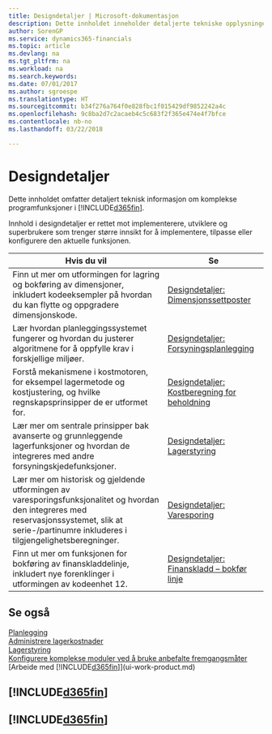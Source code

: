 ```yaml
---
title: Designdetaljer | Microsoft-dokumentasjon
description: Dette innholdet inneholder detaljerte tekniske opplysninger om kompliserte programfunksjoner i Finance and Operations, Business edition.
author: SorenGP
ms.service: dynamics365-financials
ms.topic: article
ms.devlang: na
ms.tgt_pltfrm: na
ms.workload: na
ms.search.keywords: 
ms.date: 07/01/2017
ms.author: sgroespe
ms.translationtype: HT
ms.sourcegitcommit: b34f276a764f0e828fbc1f015429df9852242a4c
ms.openlocfilehash: 9c8ba2d7c2acaeb4c5c683f2f365e474e4f7bfce
ms.contentlocale: nb-no
ms.lasthandoff: 03/22/2018

---
```

# <a name="design-details"></a>Designdetaljer
Dette innholdet omfatter detaljert teknisk informasjon om komplekse programfunksjoner i [!INCLUDE[d365fin](includes/d365fin_md.md)].  

 Innhold i designdetaljer er rettet mot implementerere, utviklere og superbrukere som trenger større innsikt for å implementere, tilpasse eller konfigurere den aktuelle funksjonen.  

|**Hvis du vil**|**Se**|  
|------------|-------------|  
|Finn ut mer om utformingen for lagring og bokføring av dimensjoner, inkludert kodeeksempler på hvordan du kan flytte og oppgradere dimensjonskode.|[Designdetaljer: Dimensjonssettposter](design-details-dimension-set-entries.md)|  
|Lær hvordan planleggingssystemet fungerer og hvordan du justerer algoritmene for å oppfylle krav i forskjellige miljøer.|[Designdetaljer: Forsyningsplanlegging](design-details-supply-planning.md)|  
|Forstå mekanismene i kostmotoren, for eksempel lagermetode og kostjustering, og hvilke regnskapsprinsipper de er utformet for.|[Designdetaljer: Kostberegning for beholdning](design-details-inventory-costing.md)|  
|Lær mer om sentrale prinsipper bak avanserte og grunnleggende lagerfunksjoner og hvordan de integreres med andre forsyningskjedefunksjoner.|[Designdetaljer: Lagerstyring](design-details-warehouse-management.md)|  
|Lær mer om historisk og gjeldende utformingen av varesporingsfunksjonalitet og hvordan den integreres med reservasjonssystemet, slik at serie-/partinumre inkluderes i tilgjengelighetsberegninger.|[Designdetaljer: Varesporing](design-details-item-tracking.md)|  
|Finn ut mer om funksjonen for bokføring av finanskladdelinje, inkludert nye forenklinger i utformingen av kodeenhet 12.|[Designdetaljer: Finanskladd – bokfør linje](design-details-general-journal-post-line.md)|  

## <a name="see-also"></a>Se også  
 [Planlegging](production-planning.md)   
 [Administrere lagerkostnader](finance-manage-inventory-costs.md)   
 [Lagerstyring](warehouse-manage-warehouse.md)   
 [Konfigurere komplekse moduler ved å bruke anbefalte fremgangsmåter](set-up-complex-application-areas-using-best-practices.md)  
 [Arbeide med [!INCLUDE[d365fin](includes/d365fin_md.md)]](ui-work-product.md)

 ## [!INCLUDE[d365fin](includes/free_trial_md.md)]  
 ## [!INCLUDE[d365fin](includes/training_link_md.md)]

